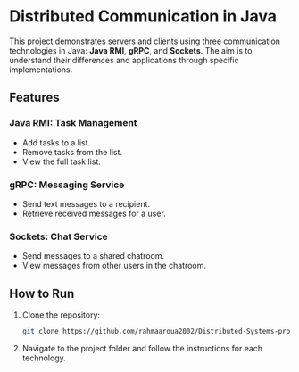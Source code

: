 # Distributed Communication in Java

This project demonstrates servers and clients using three communication technologies in Java: **Java RMI**, **gRPC**, and **Sockets**. The aim is to understand their differences and applications through specific implementations.

## Features

### Java RMI: Task Management
- Add tasks to a list.
- Remove tasks from the list.
- View the full task list.

### gRPC: Messaging Service
- Send text messages to a recipient.
- Retrieve received messages for a user.

### Sockets: Chat Service
- Send messages to a shared chatroom.
- View messages from other users in the chatroom.

## How to Run
1. Clone the repository:
   ```bash
   git clone https://github.com/rahmaaroua2002/Distributed-Systems-projects.git

2. Navigate to the project folder and follow the instructions for each technology.
